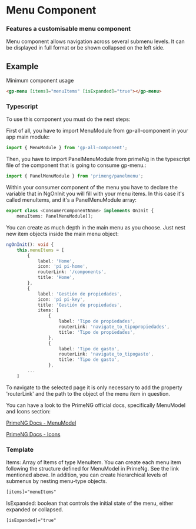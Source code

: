 # Menu Component

### Features a customisable menu component

Menu component allows navigation across several submenu levels. It can be displayed in full format or be shown collapsed on the left side.

## Example

Minimum component usage

```html
<gp-menu [items]="menuItems" [isExpanded]="true"></gp-menu>
```

### Typescript

To use this component you must do the next steps:

First of all, you have to import MenuModule from gp-all-component in your app main module:

```ts
import { MenuModule } from 'gp-all-component';
```

Then, you have to import PanelMenuModule from primeNg in the typescript file of the component that is going to consume gp-menu.:

```ts
import { PanelMenuModule } from 'primeng/panelmenu';
```

Within your consumer component of the menu you have to declare the variable that in NgOnInit you will fill with your menu items. In this case it's called menuItems, and it's a PanelMenuModule array:

```ts
export class <ConsumerComponentName> implements OnInit {
    menuItems: PanelMenuModule[];
```

You can create as much depth in the main menu as you choose. Just nest new item objects inside the main menu object:

```ts
ngOnInit(): void {
    this.menuItems = [
        {
            label: 'Home',
            icon: 'pi pi-home',
            routerLink: '/components',
            title: 'Home',
        },
        {
            label: 'Gestión de propiedades',
            icon: 'pi pi-key',
            title: 'Gestión de propiedades',
            items: [
                {
                    label: 'Tipo de propiedades',
                    routerLink: 'navigate_to_tipopropiedades',
                    title: 'Tipo de propiedades',
                },
                {
                    label: 'Tipo de gasto',
                    routerLink: 'navigate_to_tipogasto',
                    title: 'Tipo de gasto',
                },
        ...
    ]
```

To navigate to the selected page it is only necessary to add the property 'routerLink' and the path to the object of the menu item in question.

You can have a look to the PrimeNG official docs, specifically MenuModel and Icons section:

<p><a target="_blank" href="https://www.primefaces.org/primeng-7.1.3/#/menumodel">PrimeNG Docs - MenuModel</a></p>
<p><a target="_blank" href="https://www.primefaces.org/primeng-7.1.3/#/icons">PrimeNG Docs - Icons</a></p>

### Template

Items: Array of Items of type MenuItem. You can create each menu item following the structure defined for MenuModel in PrimeNg. See the link mentioned above. In addition, you can create hierarchical levels of submenus by nesting menu-type objects.

```html
[items]="menuItems"
```
IsExpanded: boolean that controls the initial state of the menu, either expanded or collapsed.

```html
[isExpanded]="true"
```
